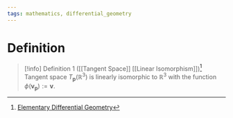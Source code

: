```yaml
---
tags: mathematics, differential_geometry
---
```


# Definition

> [!info] Definition 1 ([[Tangent Space]] [[Linear Isomorphism]])[^1]
> Tangent space $T_{\mathbf{p}}(\mathbb{R}^3)$ is linearly isomorphic to $\mathbb{R}^3$ with the function $\phi(\mathbf{v}_{\mathbf{p}}) := \mathbf{v}$.

[^1]: [Elementary Differential Geometry](zotero://open-pdf/library/items/F6CCEWIU?page=23)